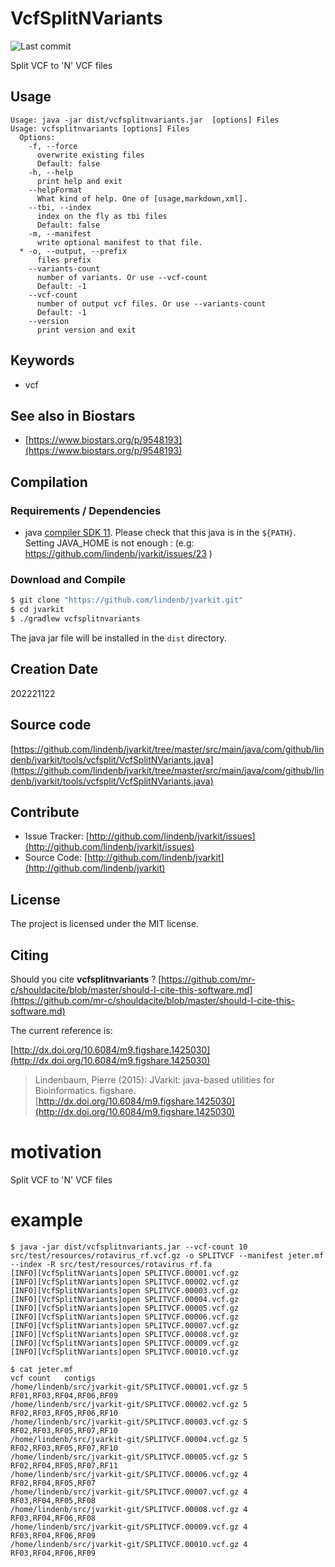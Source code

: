 # VcfSplitNVariants

![Last commit](https://img.shields.io/github/last-commit/lindenb/jvarkit.png)

Split VCF to 'N' VCF files 


## Usage

```
Usage: java -jar dist/vcfsplitnvariants.jar  [options] Files
Usage: vcfsplitnvariants [options] Files
  Options:
    -f, --force
      overwrite existing files
      Default: false
    -h, --help
      print help and exit
    --helpFormat
      What kind of help. One of [usage,markdown,xml].
    --tbi, --index
      index on the fly as tbi files
      Default: false
    -m, --manifest
      write optional manifest to that file.
  * -o, --output, --prefix
      files prefix
    --variants-count
      number of variants. Or use --vcf-count
      Default: -1
    --vcf-count
      number of output vcf files. Or use --variants-count
      Default: -1
    --version
      print version and exit

```


## Keywords

 * vcf



## See also in Biostars

 * [https://www.biostars.org/p/9548193](https://www.biostars.org/p/9548193)


## Compilation

### Requirements / Dependencies

* java [compiler SDK 11](https://jdk.java.net/11/). Please check that this java is in the `${PATH}`. Setting JAVA_HOME is not enough : (e.g: https://github.com/lindenb/jvarkit/issues/23 )


### Download and Compile

```bash
$ git clone "https://github.com/lindenb/jvarkit.git"
$ cd jvarkit
$ ./gradlew vcfsplitnvariants
```

The java jar file will be installed in the `dist` directory.


## Creation Date

202221122

## Source code 

[https://github.com/lindenb/jvarkit/tree/master/src/main/java/com/github/lindenb/jvarkit/tools/vcfsplit/VcfSplitNVariants.java](https://github.com/lindenb/jvarkit/tree/master/src/main/java/com/github/lindenb/jvarkit/tools/vcfsplit/VcfSplitNVariants.java)


## Contribute

- Issue Tracker: [http://github.com/lindenb/jvarkit/issues](http://github.com/lindenb/jvarkit/issues)
- Source Code: [http://github.com/lindenb/jvarkit](http://github.com/lindenb/jvarkit)

## License

The project is licensed under the MIT license.

## Citing

Should you cite **vcfsplitnvariants** ? [https://github.com/mr-c/shouldacite/blob/master/should-I-cite-this-software.md](https://github.com/mr-c/shouldacite/blob/master/should-I-cite-this-software.md)

The current reference is:

[http://dx.doi.org/10.6084/m9.figshare.1425030](http://dx.doi.org/10.6084/m9.figshare.1425030)

> Lindenbaum, Pierre (2015): JVarkit: java-based utilities for Bioinformatics. figshare.
> [http://dx.doi.org/10.6084/m9.figshare.1425030](http://dx.doi.org/10.6084/m9.figshare.1425030)


# motivation

Split VCF to 'N' VCF files

# example

```
$ java -jar dist/vcfsplitnvariants.jar --vcf-count 10 src/test/resources/rotavirus_rf.vcf.gz -o SPLITVCF --manifest jeter.mf --index -R src/test/resources/rotavirus_rf.fa
[INFO][VcfSplitNVariants]open SPLITVCF.00001.vcf.gz
[INFO][VcfSplitNVariants]open SPLITVCF.00002.vcf.gz
[INFO][VcfSplitNVariants]open SPLITVCF.00003.vcf.gz
[INFO][VcfSplitNVariants]open SPLITVCF.00004.vcf.gz
[INFO][VcfSplitNVariants]open SPLITVCF.00005.vcf.gz
[INFO][VcfSplitNVariants]open SPLITVCF.00006.vcf.gz
[INFO][VcfSplitNVariants]open SPLITVCF.00007.vcf.gz
[INFO][VcfSplitNVariants]open SPLITVCF.00008.vcf.gz
[INFO][VcfSplitNVariants]open SPLITVCF.00009.vcf.gz
[INFO][VcfSplitNVariants]open SPLITVCF.00010.vcf.gz

$ cat jeter.mf
vcf	count	contigs
/home/lindenb/src/jvarkit-git/SPLITVCF.00001.vcf.gz	5	RF01,RF03,RF04,RF06,RF09
/home/lindenb/src/jvarkit-git/SPLITVCF.00002.vcf.gz	5	RF02,RF03,RF05,RF06,RF10
/home/lindenb/src/jvarkit-git/SPLITVCF.00003.vcf.gz	5	RF02,RF03,RF05,RF07,RF10
/home/lindenb/src/jvarkit-git/SPLITVCF.00004.vcf.gz	5	RF02,RF03,RF05,RF07,RF10
/home/lindenb/src/jvarkit-git/SPLITVCF.00005.vcf.gz	5	RF02,RF04,RF05,RF07,RF11
/home/lindenb/src/jvarkit-git/SPLITVCF.00006.vcf.gz	4	RF02,RF04,RF05,RF07
/home/lindenb/src/jvarkit-git/SPLITVCF.00007.vcf.gz	4	RF03,RF04,RF05,RF08
/home/lindenb/src/jvarkit-git/SPLITVCF.00008.vcf.gz	4	RF03,RF04,RF06,RF08
/home/lindenb/src/jvarkit-git/SPLITVCF.00009.vcf.gz	4	RF03,RF04,RF06,RF09
/home/lindenb/src/jvarkit-git/SPLITVCF.00010.vcf.gz	4	RF03,RF04,RF06,RF09
```


